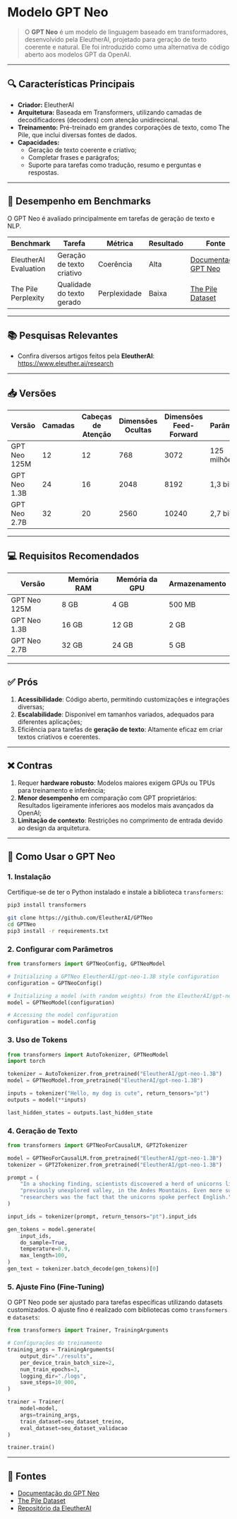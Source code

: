 # Modelo GPT Neo

> O **GPT Neo** é um modelo de linguagem baseado em transformadores, desenvolvido pela EleutherAI, projetado para geração de texto coerente e natural.
> Ele foi introduzido como uma alternativa de código aberto aos modelos GPT da OpenAI.

---
## 🔍 Características Principais

- **Criador:** EleutherAI
- **Arquitetura:** Baseada em Transformers, utilizando camadas de decodificadores (decoders) com atenção unidirecional.
- **Treinamento:** Pré-treinado em grandes corporações de texto, como The Pile, que inclui diversas fontes de dados.
- **Capacidades:**
  - Geração de texto coerente e criativo;
  - Completar frases e parágrafos;
  - Suporte para tarefas como tradução, resumo e perguntas e respostas.

---
## 🧪 Desempenho em Benchmarks

O GPT Neo é avaliado principalmente em tarefas de geração de texto e NLP.

| **Benchmark**         | **Tarefa**                    | **Métrica**       | **Resultado** | **Fonte**                                        |
|------------------------|-------------------------------|-------------------|---------------|------------------------------------------------|
| EleutherAI Evaluation | Geração de texto criativo     | Coerência         | Alta          | [Documentação GPT Neo](https://huggingface.co/docs/transformers/en/model_doc/gpt_neo) |
| The Pile Perplexity   | Qualidade do texto gerado     | Perplexidade      | Baixa         | [The Pile Dataset](https://arxiv.org/abs/2101.00027)            |

---
## 📚 Pesquisas Relevantes

- Confira diversos artigos feitos pela **EleutherAI**: https://www.eleuther.ai/research

---
## 📥 Versões

| **Versão**         | **Camadas** | **Cabeças de Atenção** | **Dimensões Ocultas** | **Dimensões Feed-Forward** | **Parâmetros** |
|---------------------|-------------|------------------------|------------------------|----------------------------|----------------|
| GPT Neo 125M       | 12          | 12                     | 768                    | 3072                       | 125 milhões    |
| GPT Neo 1.3B       | 24          | 16                     | 2048                   | 8192                       | 1,3 bilhões    |
| GPT Neo 2.7B       | 32          | 20                     | 2560                   | 10240                      | 2,7 bilhões    |

---
## 💻​ Requisitos Recomendados

| **Versão**         | **Memória RAM** | **Memória da GPU** | **Armazenamento** |
|---------------------|-----------------|--------------------|-------------------|
| GPT Neo 125M       | 8 GB            | 4 GB               | 500 MB            |
| GPT Neo 1.3B       | 16 GB           | 12 GB              | 2 GB              |
| GPT Neo 2.7B       | 32 GB           | 24 GB              | 5 GB              |

---
## ✅ Prós
1. **Acessibilidade**: Código aberto, permitindo customizações e integrações diversas;
2. **Escalabilidade**: Disponível em tamanhos variados, adequados para diferentes aplicações;
3. Eficiência para tarefas de **geração de texto**: Altamente eficaz em criar textos criativos e coerentes.

---
## ❌ Contras
1. Requer **hardware robusto**: Modelos maiores exigem GPUs ou TPUs para treinamento e inferência;
2. **Menor desempenho** em comparação com GPT proprietários: Resultados ligeiramente inferiores aos modelos mais avançados da OpenAI;
3. **Limitação de contexto**: Restrições no comprimento de entrada devido ao design da arquitetura.

---
## 🚀 Como Usar o GPT Neo

### 1. **Instalação**
Certifique-se de ter o Python instalado e instale a biblioteca `transformers`:
```bash
pip3 install transformers

git clone https://github.com/EleutherAI/GPTNeo
cd GPTNeo
pip3 install -r requirements.txt
```

### 2. **Configurar com Parâmetros**
```python
from transformers import GPTNeoConfig, GPTNeoModel

# Initializing a GPTNeo EleutherAI/gpt-neo-1.3B style configuration
configuration = GPTNeoConfig()

# Initializing a model (with random weights) from the EleutherAI/gpt-neo-1.3B style configuration
model = GPTNeoModel(configuration)

# Accessing the model configuration
configuration = model.config
```

### 3. **Uso de Tokens**
```python
from transformers import AutoTokenizer, GPTNeoModel
import torch

tokenizer = AutoTokenizer.from_pretrained("EleutherAI/gpt-neo-1.3B")
model = GPTNeoModel.from_pretrained("EleutherAI/gpt-neo-1.3B")

inputs = tokenizer("Hello, my dog is cute", return_tensors="pt")
outputs = model(**inputs)

last_hidden_states = outputs.last_hidden_state
```

### 4. **Geração de Texto**
```python
from transformers import GPTNeoForCausalLM, GPT2Tokenizer

model = GPTNeoForCausalLM.from_pretrained("EleutherAI/gpt-neo-1.3B")
tokenizer = GPT2Tokenizer.from_pretrained("EleutherAI/gpt-neo-1.3B")

prompt = (
    "In a shocking finding, scientists discovered a herd of unicorns living in a remote, "
    "previously unexplored valley, in the Andes Mountains. Even more surprising to the "
    "researchers was the fact that the unicorns spoke perfect English."
)

input_ids = tokenizer(prompt, return_tensors="pt").input_ids

gen_tokens = model.generate(
    input_ids,
    do_sample=True,
    temperature=0.9,
    max_length=100,
)
gen_text = tokenizer.batch_decode(gen_tokens)[0]
```

### 5. **Ajuste Fino (Fine-Tuning)**
O GPT Neo pode ser ajustado para tarefas específicas utilizando datasets customizados. O ajuste fino é realizado com bibliotecas como `transformers` e `datasets`:
```python
from transformers import Trainer, TrainingArguments

# Configurações do treinamento
training_args = TrainingArguments(
    output_dir="./results",
    per_device_train_batch_size=2,
    num_train_epochs=3,
    logging_dir="./logs",
    save_steps=10_000,
)

trainer = Trainer(
    model=model,
    args=training_args,
    train_dataset=seu_dataset_treino,
    eval_dataset=seu_dataset_validacao
)

trainer.train()
```

---
## 📜 Fontes

- [Documentação do GPT Neo](https://huggingface.co/docs/transformers/en/model_doc/gpt_neo)
- [The Pile Dataset](https://arxiv.org/abs/2101.00027)
- [Repositório da EleutherAI](https://github.com/EleutherAI)

